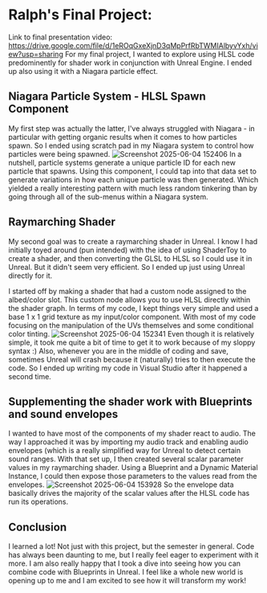 # Ralph's Final Project:

Link to final presentation video:
https://drive.google.com/file/d/1eROqGxeXjnD3qMpPrfRbTWMIAlbyvYxh/view?usp=sharing 
For my final project, I wanted to explore using HLSL code predominently for shader work in conjunction with Unreal Engine. I ended up also using it with a Niagara particle effect.

## Niagara Particle System - HLSL Spawn Component
My first step was actually the latter, I've always struggled with Niagara - in particular with getting organic results when it comes to how particles spawn. So I ended using scratch pad in my Niagara system to control how particles were being spawned.
![Screenshot 2025-06-04 152406](https://github.com/user-attachments/assets/c98be399-6013-42e1-bbd4-9f85263a2aed)
In a nutshell, particle systems generate a unique particle ID for each new particle that spawns. Using this component, I could tap into that data set to generate variations in how each unique particle was then generated. Which yielded a really interesting pattern with much less random tinkering than by going through all of the sub-menus within a Niagara system.

## Raymarching Shader
My second goal was to create a raymarching shader in Unreal. I know I had initially toyed around (pun intended) with the idea of using ShaderToy to create a shader, and then converting the GLSL to HLSL so I could use it in Unreal. But it didn't seem very efficient. So I ended up just using Unreal directly for it. 

I started off by making a shader that had a custom node assigned to the albed/color slot. This custom node allows you to use HLSL directly within the shader graph. In terms of my code, I kept things very simple and used a base 1 x 1 grid texture as my input/color component. With most of my code focusing on the manipulation of the UVs themselves and some conditional color tinting. 
![Screenshot 2025-06-04 152341](https://github.com/user-attachments/assets/91481304-0a45-4749-93c3-c5f6ae9bbb2a)
Even though it is relatively simple, it took me quite a bit of time to get it to work because of my sloppy syntax :) Also, whenever you are in the middle of coding and save, sometimes Unreal will crash because it (naturally) tries to then execute the code. So I ended up writing my code in Visual Studio after it happened a second time.

## Supplementing the shader work with Blueprints and sound envelopes
I wanted to have most of the components of my shader react to audio. The way I approached it was by importing my audio track and enabling audio envelopes (which is a really simplified way for Unreal to detect certain sound ranges. With that set up, I then created several scalar parameter values in my raymarching shader. Using a Blueprint and a Dynamic Material Instance, I could then expose those parameters to the values read from the envelopes.
![Screenshot 2025-06-04 153928](https://github.com/user-attachments/assets/26636409-2eb3-49ed-8cb6-cfb6c5d6a714)
So the envelope data basically drives the majority of the scalar values after the HLSL code has run its operations.

## Conclusion
I learned a lot! Not just with this project, but the semester in general. Code has always been daunting to me, but I really feel eager to experiment with it more. I am also really happy that I took a dive into seeing how you can combine code with Blueprints in Unreal. I feel like a whole new world is opening up to me and I am excited to see how it will transform my work! 

